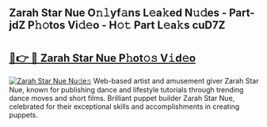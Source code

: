 ## Zarah Star Nue O𝚗𝚕yf𝚊ns L𝚎a𝚔ed N𝚞𝚍es - Part-jdZ P𝚑𝚘tos Vi𝚍𝚎o - H𝚘𝚝 Part L𝚎a𝚔s cuD7Z

# <h2><a href="http://kfc761.oniu.top/?m=Zarah+Star+Nue">🔗👉 🔴 Zarah Star Nue P𝚑ot𝚘𝚜 V𝚒d𝚎o</a></h2>

[![Zarah Star Nue Nu𝚍e𝚜](https://i.imgur.com/0qMVB7G.gif)](http://kfc761.oniu.top/?m=Zarah+Star+Nue)
Web-based artist and amusement giver Zarah Star Nue, known for publishing dance and lifestyle tutorials through trending dance moves and short films. Brilliant puppet builder Zarah Star Nue, celebrated for their exceptional skills and accomplishments in creating puppets.  
